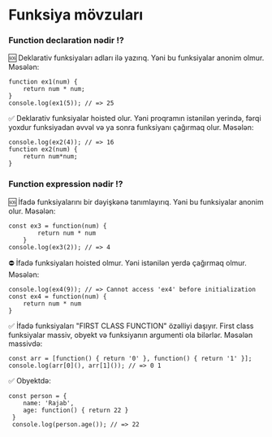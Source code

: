 # Funksiya mövzuları

### Function declaration nədir ⁉
🆘 Deklarativ funksiyaları adları ilə yazırıq. Yəni bu funksiyalar anonim olmur. Məsələn:
```
function ex1(num) {
    return num * num;
}
console.log(ex1(5)); // => 25
```

✅ Deklarativ funksiyalar hoisted olur. Yəni proqramın istənilən yerində, fərqi yoxdur funksiyadan əvvəl və ya sonra funksiyanı çağırmaq olur. Məsələn:
```
console.log(ex2(4)); // => 16
function ex2(num) {
    return num*num;
}
```

### Function expression nədir ⁉

🆘 İfadə funksiyalarını bir dəyişkənə tanımlayırıq. Yəni bu funksiyalar anonim olur. Məsələn:
```
const ex3 = function(num) {
        return num * num
    } 
console.log(ex3(2)); // => 4

```

⛔ İfadə funksiyaları hoisted olmur. Yəni istənilən yerdə çağırmaq olmur. Məsələn: 
```
console.log(ex4(9)); // => Cannot access 'ex4' before initialization
const ex4 = function(num) {
    return num * num
}
```

✅ İfadə funksiyaları "FIRST CLASS FUNCTION" özəlliyi daşıyır. First class funksiyalar massiv, obyekt və funksiyanın argumenti ola bilərlər. Məsələn massivdə: 
```
const arr = [function() { return '0' }, function() { return '1' }];
console.log(arr[0](), arr[1]()); // => 0 1
```

✅ Obyektdə: 
```
const person = {
    name: 'Rajab',
    age: function() { return 22 }
 }
 console.log(person.age()); // => 22
```
